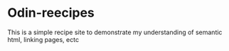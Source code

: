 # Odin-reecipes

This is a simple recipe site to demonstrate my understanding of semantic html, linking pages, ectc
